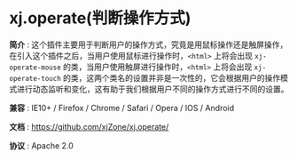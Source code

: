 <!--◇ ----------------------------------------------------------------------------------- ◇-->
# xj.operate(判断操作方式)

**简介** : 这个插件主要用于判断用户的操作方式，究竟是用鼠标操作还是触屏操作，在引入这个插件之后，当用户使用鼠标进行操作时，`<html>` 上将会出现 `xj-operate-mouse` 的类，当用户使用触屏进行操作时，`<html>` 上将会出现 `xj-operate-touch` 的类，这两个类名的设置并非是一次性的，它会根据用户的操作模式进行动态监听和变化，这有助于我们根据用户不同的操作方式进行不同的设置。

**兼容** : IE10+ / Firefox / Chrome / Safari / Opera / IOS / Android

**文档** : <https://github.com/xjZone/xj.operate/>

**协议** : Apache 2.0



